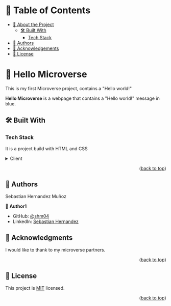 

# 📗 Table of Contents

- [📖 About the Project](#about-project)
  - [🛠 Built With](#built-with)
    - [Tech Stack](#tech-stack)
- [👥 Authors](#authors)
- [🙏 Acknowledgements](#acknowledgements)
- [📝 License](#license)


# 📖 Hello Microverse <a name="about-project"></a>

This is my first Microverse project, contains a "Hello world!"

**Hello Microverse** is a webpage that contains a "Hello world!" message in blue.

## 🛠 Built With <a name="built-with"></a>

### Tech Stack <a name="tech-stack"></a>

It is a project build with HTML and CSS

<details>
  <summary>Client</summary>
  <ul>
    <li><a href="https://developer.mozilla.org/es/docs/Web/HTML">HTML</a></li>
    <li><a href="https://developer.mozilla.org/es/docs/Web/CSS">CSS</a></li>
  </ul>
</details>

<p align="right">(<a href="#readme-top">back to top</a>)</p>



## 👥 Authors <a name="authors"></a>

Sebastian Hernandez Muñoz


👤 **Author1**

- GitHub: [@shm04](https://github.com/shm04)
- LinkedIn: [Sebastian Hernandez](https://www.linkedin.com/in/sebastian-hernandez-b42052259/)


## 🙏 Acknowledgments <a name="acknowledgements"></a>


I would like to thank to my microverse partners.

<p align="right">(<a href="#readme-top">back to top</a>)</p>

<!-- FAQ (optional) -->


## 📝 License <a name="license"></a>

This project is [MIT](./LICENSE) licensed.


<p align="right">(<a href="#readme-top">back to top</a>)</p>
